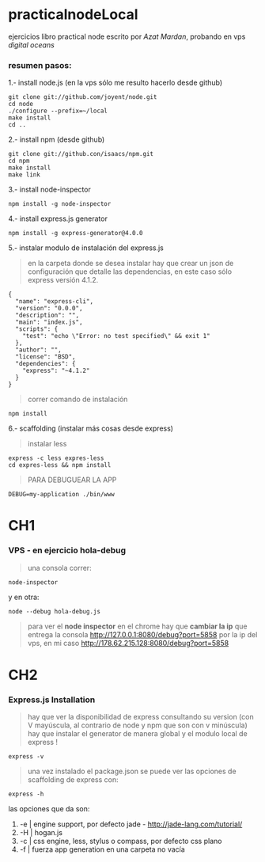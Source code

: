 practicalnodeLocal 
==================

ejercicios libro practical node escrito por _Azat Mardan_, probando en vps _digital oceans_

### resumen pasos:
1.- install node.js (en la vps sólo me resulto hacerlo desde github)
```
git clone git://github.com/joyent/node.git
cd node
./configure --prefix=~/local
make install
cd ..
```
2.- install npm (desde github)
```
git clone git://github.con/isaacs/npm.git
cd npm
make install
make link
```
3.- install node-inspector
```
npm install -g node-inspector
```
4.- install express.js generator
```
npm install -g express-generator@4.0.0
```
5.- instalar modulo de instalación del express.js
> en la carpeta donde se desea instalar hay que crear un json de configuración que detalle las dependencias, en este caso sólo express versión 4.1.2.
```
{
  "name": "express-cli",
  "version": "0.0.0",
  "description": "",
  "main": "index.js",
  "scripts": {
    "test": "echo \"Error: no test specified\" && exit 1"
  },
  "author": "",
  "license": "BSD",
  "dependencies": {
    "express": "~4.1.2"
  }
}
```
> correr comando de instalación
```
npm install
```

6.- scaffolding (instalar más cosas desde express)
> instalar less
```
express -c less expres-less
cd expres-less && npm install
```
> PARA DEBUGUEAR LA APP
```
DEBUG=my-application ./bin/www
```



# CH1

### VPS - en ejercicio hola-debug
> una consola correr: 
```
node-inspector 
````
y en otra:   
```
node --debug hola-debug.js  
```
> para ver el **node inspector** en el chrome hay que **cambiar la ip** que entrega la consola http://127.0.0.1:8080/debug?port=5858 por la ip del vps, en mi caso http://178.62.215.128:8080/debug?port=5858

# CH2

### Express.js Installation
> hay que ver la disponibilidad de express consultando su version (con V mayúscula, al contrario de node y npm que son con v minúscula)
> hay que instalar el generator de manera global y el modulo local de express !
```
express -v
```
> una vez instalado el package.json se puede ver las opciones de scaffolding de express con:
```
express -h
```
las opciones que da son:
 1. -e | engine support, por defecto jade - http://jade-lang.com/tutorial/
 2. -H | hogan.js
 3. -c | css engine, less, stylus o compass, por defecto css plano
 4. -f | fuerza app generation en una carpeta no vacía

